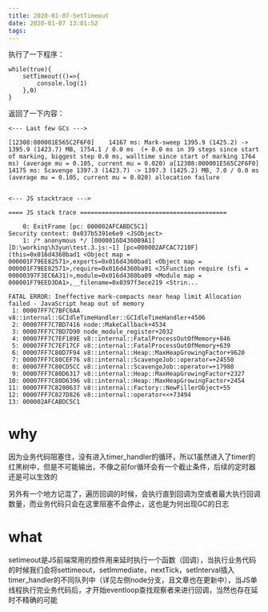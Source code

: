 ```yaml
---
title: 2020-01-07-SetTimeout
date: 2020-01-07 13:01:52
tags:
---
```


执行了一下程序：

```
while(true){
    setTimeout(()=>{
        console.log(1)
    },0)
}
```

返回了一下内容：

```
<--- Last few GCs --->

[12308:000001E565C2F6F0]    14167 ms: Mark-sweep 1395.9 (1425.2) -> 1395.9 (1423.7) MB, 1754.1 / 0.0 ms  (+ 0.0 ms in 39 steps since start of marking, biggest step 0.0 ms, walltime since start of marking 1764 ms) (average mu = 0.105, current mu = 0.020) a[12308:000001E565C2F6F0]    14175 ms: Scavenge 1397.3 (1423.7) -> 1397.3 (1425.2) MB, 7.0 / 0.0 ms  (average mu = 0.105, current mu = 0.020) allocation failure


<--- JS stacktrace --->

==== JS stack trace =========================================

    0: ExitFrame [pc: 000002AFCABDC5C1]
Security context: 0x037b5391e6e9 <JSObject>
    1: /* anonymous */ [0000016D4360B9A1] [D:\working\h3yun\test.3.js:~1] [pc=000002AFCAC7210F](this=0x016d4360bad1 <Object map = 000001F79EE82571>,exports=0x016d4360bad1 <Object map = 000001F79EE82571>,require=0x016d4360ba91 <JSFunction require (sfi = 00000397F3EC6A31)>,module=0x016d4360ba09 <Module map = 000001F79EED3DA1>,__filename=0x0397f3ece219 <Strin...

FATAL ERROR: Ineffective mark-compacts near heap limit Allocation failed - JavaScript heap out of memory
 1: 00007FF7C7BFC6AA v8::internal::GCIdleTimeHandler::GCIdleTimeHandler+4506
 2: 00007FF7C7BD7416 node::MakeCallback+4534
 3: 00007FF7C7BD7D90 node_module_register+2032
 4: 00007FF7C7EF189E v8::internal::FatalProcessOutOfMemory+846
 5: 00007FF7C7EF17CF v8::internal::FatalProcessOutOfMemory+639
 6: 00007FF7C80D7F94 v8::internal::Heap::MaxHeapGrowingFactor+9620
 7: 00007FF7C80CEF76 v8::internal::ScavengeJob::operator=+24550
 8: 00007FF7C80CD5CC v8::internal::ScavengeJob::operator=+17980
 9: 00007FF7C80D6317 v8::internal::Heap::MaxHeapGrowingFactor+2327
10: 00007FF7C80D6396 v8::internal::Heap::MaxHeapGrowingFactor+2454
11: 00007FF7C8200637 v8::internal::Factory::NewFillerObject+55
12: 00007FF7C827D826 v8::internal::operator<<+73494
13: 000002AFCABDC5C1
```

# why

因为业务代码阻塞住，没有进入timer_handler的循环，所以1虽然进入了timer的红黑树中，但是不可能输出，不像之前for循环会有一个截止条件，后续的定时器还是可以生效的



另外有一个地方记混了，遍历回调的时候，会执行直到回调为空或者最大执行回调数量，而业务代码只会在这里阻塞不会停止，这也是为何出现GC的日志

# what

setimeout是JS前端常用的控件用来延时执行一个函数（回调），当执行业务代码的时候我们会将settimeout，setImmediate，nextTick，setInterval插入timer_handler的不同队列中（详见左侧node分支，且文章也在更新中），当JS单线程执行完业务代码后，才开始eventloop查找观察者来进行回调，当然也存在延时不精确的可能
